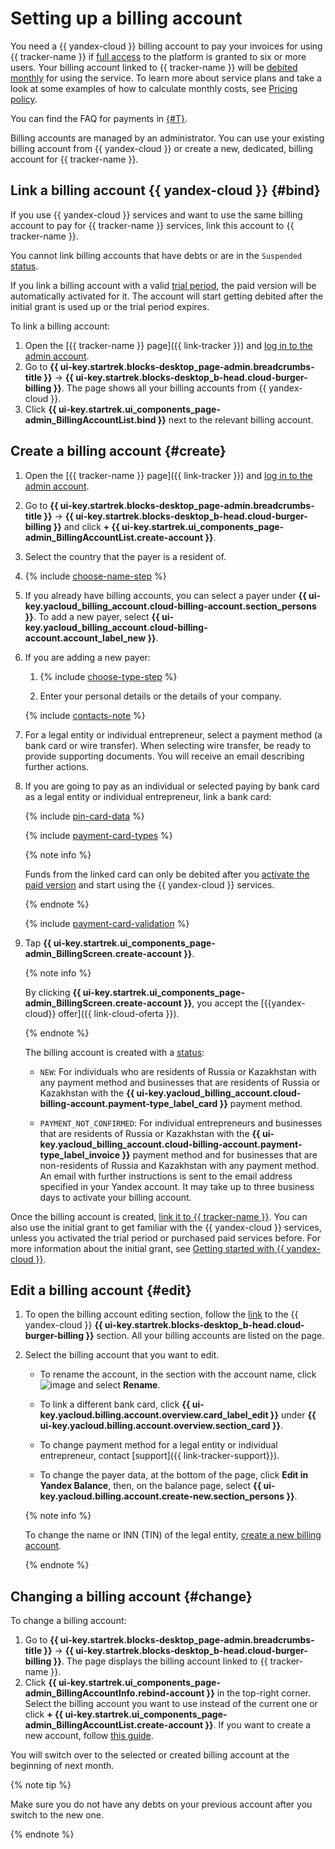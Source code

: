 # Setting up a billing account

You need a {{ yandex-cloud }} billing account to pay your invoices for using {{ tracker-name }} if [full access](access.md) to the platform is granted to six or more users. Your billing account linked to {{ tracker-name }} will be [debited monthly](pay-the-bill.md#charge) for using the service. To learn more about service plans and take a look at some examples of how to calculate monthly costs, see [Pricing policy](pricing.md).

You can find the FAQ for payments in [{#T}](payment.md).

Billing accounts are managed by an administrator. You can use your existing billing account from {{ yandex-cloud }} or create a new, dedicated, billing account for {{ tracker-name }}.

## Link a billing account {{ yandex-cloud }} {#bind}

If you use {{ yandex-cloud }} services and want to use the same billing account to pay for {{ tracker-name }} services, link this account to {{ tracker-name }}.

You cannot link billing accounts that have debts or are in the `Suspended` [status](../billing/concepts/billing-account-statuses.md).

If you link a billing account with a valid [trial period](../getting-started/free-trial/concepts/quickstart.md), the paid version will be automatically activated for it. The account will start getting debited after the initial grant is used up or the trial period expires.

To link a billing account:
1. Open the [{{ tracker-name }} page]({{ link-tracker }}) and [log in to the admin account](user/login.md).
1. Go to **{{ ui-key.startrek.blocks-desktop_page-admin.breadcrumbs-title }}** → **{{ ui-key.startrek.blocks-desktop_b-head.cloud-burger-billing }}**. The page shows all your billing accounts from {{ yandex-cloud }}.
1. Click **{{ ui-key.startrek.ui_components_page-admin_BillingAccountList.bind }}** next to the relevant billing account.

## Create a billing account {#create}

1. Open the [{{ tracker-name }} page]({{ link-tracker }}) and [log in to the admin account](user/login.md).

1. Go to **{{ ui-key.startrek.blocks-desktop_page-admin.breadcrumbs-title }}** → **{{ ui-key.startrek.blocks-desktop_b-head.cloud-burger-billing }}** and click **+ {{ ui-key.startrek.ui_components_page-admin_BillingAccountList.create-account }}**.

1. Select the country that the payer is a resident of.

1. {% include [choose-name-step](../_includes/billing/choose-name-step.md) %}

1. If you already have billing accounts, you can select a payer under **{{ ui-key.yacloud_billing_account.cloud-billing-account.section_persons }}**. To add a new payer, select **{{ ui-key.yacloud_billing_account.cloud-billing-account.account_label_new }}**.

1. If you are adding a new payer:

   1. {% include [choose-type-step](../_includes/billing/choose-type-step.md) %}

   1. Enter your personal details or the details of your company.

   {% include [contacts-note](../_includes/billing/contacts-note.md) %}

1. For a legal entity or individual entrepreneur, select a payment method (a bank card or wire transfer). When selecting wire transfer, be ready to provide supporting documents. You will receive an email describing further actions.

1. If you are going to pay as an individual or selected paying by bank card as a legal entity or individual entrepreneur, link a bank card:

   {% include [pin-card-data](../_includes/billing/pin-card-data.md) %}

   {% include [payment-card-types](../_includes/billing/payment-card-types.md) %}

   {% note info %}

   Funds from the linked card can only be debited after you [activate the paid version](#activate) and start using the {{ yandex-cloud }} services.

   {% endnote %}

   {% include [payment-card-validation](../_includes/billing/payment-card-validation.md) %}

1. Tap **{{ ui-key.startrek.ui_components_page-admin_BillingScreen.create-account }}**.

   {% note info %}

   By clicking **{{ ui-key.startrek.ui_components_page-admin_BillingScreen.create-account }}**, you accept the [{{yandex-cloud}} offer]({{ link-cloud-oferta }}).

   {% endnote %}

   The billing account is created with a [status](../billing/concepts/billing-account-statuses.md):

   * `NEW`: For individuals who are residents of Russia or Kazakhstan with any payment method and businesses that are residents of Russia or Kazakhstan with the **{{ ui-key.yacloud_billing_account.cloud-billing-account.payment-type_label_card }}** payment method.

   * `PAYMENT_NOT_CONFIRMED`: For individual entrepreneurs and businesses that are residents of Russia or Kazakhstan with the **{{ ui-key.yacloud_billing_account.cloud-billing-account.payment-type_label_invoice }}** payment method and for businesses that are non-residents of Russia and Kazakhstan with any payment method. An email with further instructions is sent to the email address specified in your Yandex account. It may take up to three business days to activate your billing account.


Once the billing account is created, [link it to {{ tracker-name }}](#bind). You can also use the initial grant to get familiar with the {{ yandex-cloud }} services, unless you activated the trial period or purchased paid services before. For more information about the initial grant, see [Getting started with {{ yandex-cloud }}](../getting-started/).


## Edit a billing account {#edit}

1. To open the billing account editing section, follow the [link](http://billing.cloud.yandex.ru/) to the {{ yandex-cloud }} **{{ ui-key.startrek.blocks-desktop_b-head.cloud-burger-billing }}** section. All your billing accounts are listed on the page.

1. Select the billing account that you want to edit.

   * To rename the account, in the section with the account name, click ![image](../_assets/horizontal-ellipsis.svg) and select **Rename**.

   * To link a different bank card, click **{{ ui-key.yacloud.billing.account.overview.card_label_edit }}** under **{{ ui-key.yacloud.billing.account.overview.section_card }}**.

   * To change payment method for a legal entity or individual entrepreneur, contact [support]({{ link-tracker-support}}).

   * To change the payer data, at the bottom of the page, click **Edit in Yandex&#160;Balance**, then, on the balance page, select **{{ ui-key.yacloud.billing.account.create-new.section_persons }}**.

   {% note info %}

   To change the name or INN (TIN) of the legal entity, [create a new billing account](#create).

   {% endnote %}

## Changing a billing account {#change}

To change a billing account:
1. Go to **{{ ui-key.startrek.blocks-desktop_page-admin.breadcrumbs-title }}** → **{{ ui-key.startrek.blocks-desktop_b-head.cloud-burger-billing }}**. The page displays the billing account linked to {{ tracker-name }}.
2. Click **{{ ui-key.startrek.ui_components_page-admin_BillingAccountInfo.rebind-account }}** in the top-right corner. Select the billing account you want to use instead of the current one or click **+ {{ ui-key.startrek.ui_components_page-admin_BillingAccountList.create-account }}**.
   If you want to create a new account, follow [this guide](#create).

You will switch over to the selected or created billing account at the beginning of next month.

{% note tip %}

Make sure you do not have any debts on your previous account after you switch to the new one.

{% endnote %}

